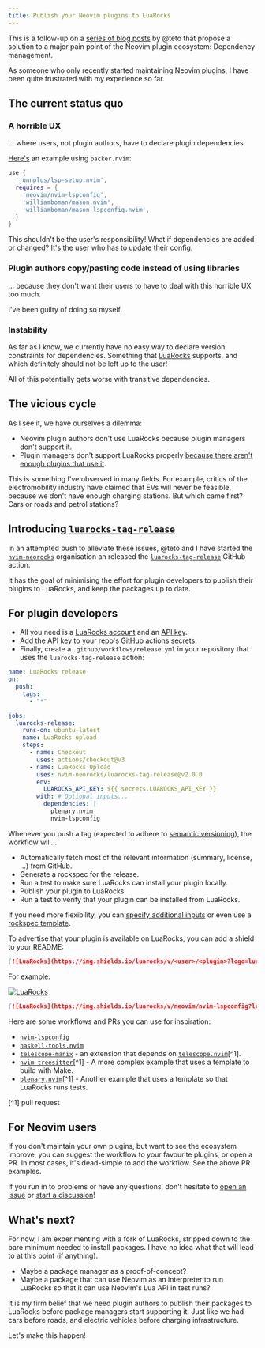 ```yaml
---
title: Publish your Neovim plugins to LuaRocks
---
```


This is a follow-up on a [series of blog posts](https://teto.github.io/posts/2021-09-17-neovim-plugin-luarocks.html) by @teto that propose a solution to a major pain point of the Neovim plugin ecosystem: Dependency management.

As someone who only recently started maintaining Neovim plugins, I have been quite frustrated with my experience so far.

## The current status quo

### A horrible UX

... where users, not plugin authors, have to declare plugin dependencies.

[Here's](https://github.com/junnplus/lsp-setup.nvim#packernvim) an example using `packer.nvim`:

```lua
use {
  'junnplus/lsp-setup.nvim',
  requires = {
    'neovim/nvim-lspconfig',
    'williamboman/mason.nvim',
    'williamboman/mason-lspconfig.nvim',
  }
}
```

This shouldn't be the user's responsibility!
What if dependencies are added or changed? It's the user who has to update their config.

### Plugin authors copy/pasting code instead of using libraries

... because they don't want their users to have to deal with this horrible UX too much.

I've been guilty of doing so myself.

### Instability

As far as I know, we currently have no easy way to declare version constraints for dependencies.
Something that [LuaRocks](https://luarocks.org/) supports, and which definitely should not be left up to the user!

All of this potentially gets worse with transitive dependencies.

## The vicious cycle

As I see it, we have ourselves a dilemma:

* Neovim plugin authors don't use LuaRocks because plugin managers don't support it.
* Plugin managers don't support LuaRocks properly [because there aren't enough plugins that use it](https://github.com/folke/lazy.nvim/issues/253#issuecomment-1411534276).

This is something I've observed in many fields.
For example, critics of the electromobility industry have claimed that EVs will never be feasible, because we don't have enough charging stations.
But which came first? Cars or roads and petrol stations?

## Introducing [`luarocks-tag-release`](https://github.com/marketplace/actions/luarocks-tag-release)

In an attempted push to alleviate these issues, @teto and I have started the [`nvim-neorocks`](https://github.com/nvim-neorocks/) organisation an released the [`luarocks-tag-release`](https://github.com/marketplace/actions/luarocks-tag-release) GitHub action.

It has the goal of minimising the effort for plugin developers to publish their plugins to LuaRocks,
and keep the packages up to date.

## For plugin developers

* All you need is a [LuaRocks account](https://luarocks.org/login) and an [API key](https://luarocks.org/settings/api-keys).
* Add the API key to your repo's [GitHub actions secrets](https://docs.github.com/en/actions/security-guides/encrypted-secrets#creating-encrypted-secrets-for-a-repository).
* Finally, create a `.github/workflows/release.yml` in your repository that uses the `luarocks-tag-release` action:

```yaml
name: LuaRocks release
on:
  push:
    tags:
      - "*"

jobs:
  luarocks-release:
    runs-on: ubuntu-latest
    name: LuaRocks upload
    steps:
      - name: Checkout
        uses: actions/checkout@v3
      - name: LuaRocks Upload
        uses: nvim-neorocks/luarocks-tag-release@v2.0.0
        env:
          LUAROCKS_API_KEY: ${{ secrets.LUAROCKS_API_KEY }}
        with: # Optional inputs...
          dependencies: |
            plenary.nvim
            nvim-lspconfig
```

Whenever you push a tag (expected to adhere to [semantic versioning](https://semver.org/)),
the workflow will...

* Automatically fetch most of the relevant information (summary, license, ...) from GitHub.
* Generate a rockspec for the release.
* Run a test to make sure LuaRocks can install your plugin locally.
* Publish your plugin to LuaRocks
* Run a test to verify that your plugin can be installed from LuaRocks.

If you need more flexibility, you can [specify additional inputs](https://github.com/marketplace/actions/luarocks-tag-release#inputs) or even use a [rockspec template](https://github.com/marketplace/actions/luarocks-tag-release#template).

To advertise that your plugin is available on LuaRocks, you can add a shield to your README:

```markdown
[![LuaRocks](https://img.shields.io/luarocks/v/<user>/<plugin>?logo=lua&color=purple)](https://luarocks.org/modules/<user>/<plugin>)
```

For example:

[![LuaRocks](https://img.shields.io/luarocks/v/neovim/nvim-lspconfig?logo=lua&color=purple)](https://luarocks.org/modules/neovim/nvim-lspconfig)
```markdown
[![LuaRocks](https://img.shields.io/luarocks/v/neovim/nvim-lspconfig?logo=lua&color=purple)](https://luarocks.org/modules/neovim/nvim-lspconfig)
```

Here are some workflows and PRs you can use for inspiration:

* [`nvim-lspconfig`](https://github.com/neovim/nvim-lspconfig/blob/master/.github/workflows/release.yml)
* [`haskell-tools.nvim`](https://github.com/mrcjkb/haskell-tools.nvim/blob/master/.github/workflows/release.yml)
* [`telescope-manix`](https://github.com/mrcjkb/telescope-manix/blob/master/.github/workflows/release.yml) - an extension that depends on [`telescope.nvim`](https://github.com/nvim-telescope/telescope.nvim/pull/2364)[^1].
* [`nvim-treesitter`](https://github.com/nvim-treesitter/nvim-treesitter/pull/4109)[^1] - A more complex example that uses a template to build with Make.
* [`plenary.nvim`](https://github.com/nvim-lua/plenary.nvim/pull/458/files)[^1] - Another example that uses a template so that LuaRocks runs tests.

[^1] pull request

## For Neovim users

If you don't maintain your own plugins, but want to see the ecosystem improve, you can suggest the workflow to your favourite plugins, or open a PR.
In most cases, it's dead-simple to add the workflow. See the above PR examples.

If you run in to problems or have any questions, don't hesitate to [open an issue](https://github.com/nvim-neorocks/luarocks-tag-release/issues) or [start a discussion](https://github.com/nvim-neorocks/luarocks-tag-release/discussions)!

## What's next?

For now, I am experimenting with a fork of LuaRocks, stripped down to the bare minimum needed to install packages.
I have no idea what that will lead to at this point (if anything).

* Maybe a package manager as a proof-of-concept?
* Maybe a package that can use Neovim as an interpreter to run LuaRocks so that it can use Neovim's Lua API in test runs?

It is my firm belief that we need plugin authors to publish their packages to LuaRocks before package managers start supporting it.
Just like we had cars before roads, and electric vehicles before charging infrastructure.

Let's make this happen!
